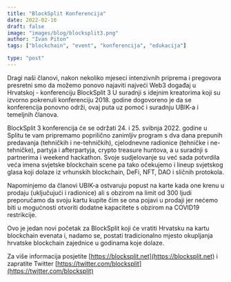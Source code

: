 ```yaml
---
title: "BlockSplit Konferencija"
date: 2022-02-16
draft: false
image: "images/blog/blocksplit3.png"
author: "Ivan Piton"
tags: ["blockchain", "event", "konferencija", "edukacija"]

type: "post"
---
```


Dragi naši članovi, nakon nekoliko mjeseci intenzivnih priprema i pregovora presretni smo da možemo ponovo najaviti najveći Web3 događaj u Hrvatskoj - konferenciju BlockSplit 3 U suradnji s idejnim kreatorima koji su izvorno pokrenuli konferenciju 2018. godine dogovoreno je da se konferencija ponovno održi, ovaj puta uz pomoć i suradnju UBIK-a i temeljnih članova.

BlockSplit 3 konferencija će se održati 24. i 25. svibnja 2022. godine u Splitu te vam pripremamo poprilično zanimljiv program s dva dana prepunih predavanja (tehničkih i ne-tehničkih), cjelodnevne radionice (tehničke i ne-tehničke), partyja i afterpartyja, crypto treasure huntova, a u suradnji s partnerima i weekend hackathon. Svoje sudjelovanje su već sada potvrdila veća imena svjetske blockchain scene pa tako očekujemo i lineup svjetskog glasa koji dolaze iz vrhunskih blockchain, DeFi, NFT, DAO i sličnih protokola.

Napominjemo da članovi UBIK-a ostvaruju popust na karte kada one krenu u prodaju (uključujući i radionice) ali s obzirom na limit od 300 ljudi preporučamo da svoju kartu kupite čim se ona pojavi u prodaji jer nećemo biti u mogućnosti otvoriti dodatne kapacitete s obzirom na COVID19 restrikcije.

Ovo je jedan novi početak za BlockSplit koji će vratiti Hrvatsku na kartu blockchain evenata i, nadamo se, postati tradicionalno mjesto okupljanja hrvatske blockchain zajednice u godinama koje dolaze.

Za više informacija posjetite [https://blocksplit.net](https://blocksplit.net) i zapratite Twitter [https://twitter.com/blocksplit](https://twitter.com/blocksplit)

